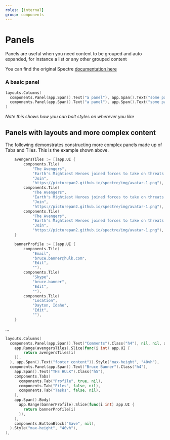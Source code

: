 ```yaml
---
roles: [internal]
group: components
---
```

# Panels

Panels are useful when you need content to be grouped and auto expanded, for instance a list or any other grouped content

You can find the original Spectre [documentation here](https://picturepan2.github.io/spectre/components/panels.html)

### A basic panel

```go
layouts.Columns(
  components.Panel(app.Span().Text("a panel"), app.Span().Text("some panel subtitle"), app.Span().Text("navigation area"), app.Span().Text("some body content"), app.Span().Text("footer content")).Style("max-height", "40vh"),
  components.Panel(app.Span().Text("a panel"), app.Span().Text("some panel subtitle"), app.Span().Text("navigation area"), app.Span().Text("some body content"), app.Span().Text("footer content")).Style("max-height", "40vh"),
)
```
_Note this shows how you can bolt styles on wherever you like_

## Panels with layouts and more complex content

The following demonstrates constructing more complex panels made up of Tabs and Tiles. This is the example shown above.

```go
	avengersTiles := []app.UI {
		components.Tile(
			"The Avengers",
			"Earth's Mightiest Heroes joined forces to take on threats that were too big for any one hero to tackle...",
			"Join",
			"https://picturepan2.github.io/spectre/img/avatar-1.png"),
		components.Tile(
			"The Avengers",
			"Earth's Mightiest Heroes joined forces to take on threats that were too big for any one hero to tackle...",
			"Join",
			"https://picturepan2.github.io/spectre/img/avatar-1.png"),
		components.Tile(
			"The Avengers",
			"Earth's Mightiest Heroes joined forces to take on threats that were too big for any one hero to tackle...",
			"Join",
			"https://picturepan2.github.io/spectre/img/avatar-1.png"),
	}

	bannerProfile := []app.UI {
		components.Tile(
			"Email",
			"bruce.banner@hulk.com",
			"Edit",
			""),
		components.Tile(
			"Skype",
			"bruce.banner",
			"Edit",
			""),
		components.Tile(
			"Location",
			"Dayton, Idaho",
			"Edit",
			""),
	}
```
...
```go
layouts.Columns(
  components.Panel(app.Span().Text("Comments").Class("h4"), nil, nil, app.Span().Body(
    app.Range(avengersTiles).Slice(func(i int) app.UI {
        return avengersTiles[i]
    }),
  ), app.Span().Text("footer content")).Style("max-height", "40vh"),
  components.Panel(app.Span().Text("Bruce Banner").Class("h4"),
    app.Span().Text("THE HULK").Class("h5"),
    components.Tabs(
      components.Tab("Profile", true, nil),
      components.Tab("Files", false, nil),
      components.Tab("Tasks", false, nil),
    ),
    app.Span().Body(
      app.Range(bannerProfile).Slice(func(i int) app.UI {
        return bannerProfile[i]
      }),
    ),
    components.ButtonBlock("Save", nil),
  ).Style("max-height", "40vh"),
),
```
